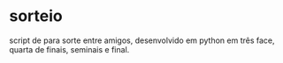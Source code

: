 # sorteio
script de para sorte entre amigos, desenvolvido em python em três face,  quarta de finais, seminais e final.
